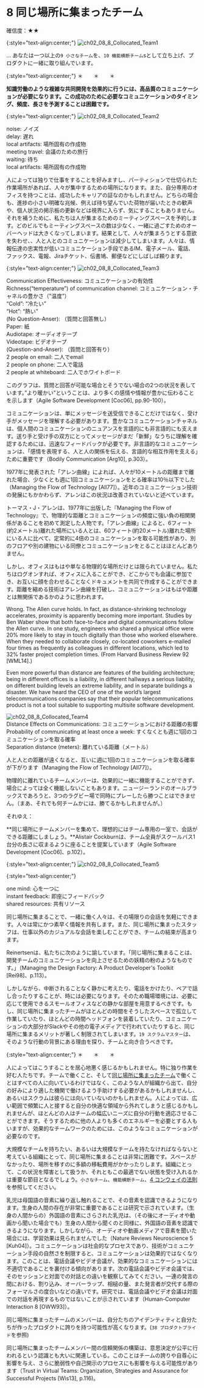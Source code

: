 # 8 同じ場所に集まったチーム

確信度：★★

{:style="text-align:center;"}
![ch02_08_8_Collocated_Team1](Images/ch02_08_8_Collocated_Team1.png)

… あなたは​一つ以上の`9 小さなチーム`を、`10 機能横断チーム`​sとして立ち上げ、プロダクトに一緒に取り組んでいます。

{:style="text-align:center;"}
＊　　＊　　＊

**知識労働のような複雑な共同開発を効果的に行うには、高品質のコミュニケーションが必要になります。この成功のために必要なコミュニケーションのタイミング、頻度、長さを予測することは困難です。**

{:style="text-align:center;"}
![ch02_08_8_Collocated_Team2](Images/ch02_08_8_Collocated_Team2.png)

noise: ノイズ<br>delay: 遅れ<br>local artifacts: 場所固有の作成物<br>meeting travel: 会議のための旅行<br>waiting: 待ち<br>local artifacts: 場所固有の作成物

人によっては独りで仕事をすることを好みますし、パーティションで仕切られた作業場所があれば、人々が集中するための場所になります。また、自分専用のオフィスを持つことは、成功したキャリアの証なのかもしれません。どちらの場合も、進捗の小さい明確な兆候、例えば待ち望んでいた荷物が届いたときの歓声や、個人状況の掲示板の更新などは視界に入らず、気にすることもありません。それを補うために、私たちは人が集まるためのミーティングスペースを予約します。どのビルでもミーティングスペースの数は少なく、一緒に過ごすためのオーバーヘッドは大きくなってしまいます。結果として、人々が集まろうとする意欲を失わせ、、人と人とのコミュニケーションは減少してしまいます。人々は、情報伝達の忠実性が低いコミュニケーション手段であるIM、電子メール、電話、ファックス、電報、Jiraチケット、伝書鳩、郵便などにしばしば頼ります。

{:style="text-align:center;"}
![ch02_08_8_Collocated_Team3](Images/ch02_08_8_Collocated_Team3.png)

Communication Effectiveness: コミュニケーションの有効性<br>Richness(“temperature”) of communication channel: コミュニケーション・チャネルの豊かさ（”温度”）<br>“Cold”: “冷たい”<br>“Hot”: “熱い”<br> (No Question-Anser): （質問と回答無し）<br>Paper: 紙<br>Audiotape: オーディオテープ<br>Videotape: ビデオテープ<br>(Question-and-Anser): （質問と回答有り）<br>2 people on email: 二人でemail<br>2 people on phone: 二人で電話<br>2 people at whiteboard: 二人でホワイトボード

このグラフは、質問と回答が可能な場合とそうでない場合の2つの状況を表しています。”より暖かい”ということは、より多くの感情や情報が豊かに伝わることを示します（Agile Software Development [Coc06], pp.90-100）。

コミュニケーションは、単にメッセージを送受信できることだけではなく、受け手がメッセージを理解する必要があります。豊かなコミュニケーションチャネルは、個人間のコミュニケーションのニュアンスを言語的にも非言語的にも支えます。送り手と受け手の双方にとってメッセージがまだ「新鮮」なうちに理解を確認するためには、迅速なフィードバックが必要です。非言語的なコミュニケーションは、「感情を表現する、人と人の関係を伝える、言語的な相互作用を支える」ために重要です（Bodily Communication [Arg10], p.303）。

1977年に発表された「アレン曲線」によれば、人々が10メートルの距離まで離れた場合、少なくとも週に1回コミュニケーションをとる確率は10％以下でした（Managing the Flow of Technology [All77]）。近年のコミュニケーション技術の発展にもかかわらず、アレンはこの状況は改善されていないと述べています。

トーマス・J・アレンは、1977年に出版した『Managing the Flow of Technology』で、物理的な距離とコミュニケーションの頻度に強い負の相関関係があることを初めて測定した人物です。「アレン曲線」によると、6フィート(約2メートル)離れた場所にいる人とは、60フィート(約20メートル)離れた場所にいる人に比べて、定常的に4倍のコミュニケーションを取る可能性があり、別のフロアや別の建物にいる同僚とコミュニケーションをとることはほとんどありません。

しかし、オフィスはもはや単なる物理的な場所だけとは限られていません。私たちはログオンすれば、オフィスに入ることができ、どこからでも会議に参加でき、お互いに顔を合わせることなくドキュメントを共同で作成することができます。距離を縮める技術はアレン曲線を打破し、コミュニケーションはもはや距離とは無関係であるかのように思われます。

Wrong. The Allen curve holds. In fact, as distance-shrinking technology accelerates, proximity is apparently becoming more important. Studies by Ben Waber show that both face-to-face and digital communications follow the Allen curve. In one study, engineers who shared a physical office were 20% more likely to stay in touch digitally than those who worked elsewhere. When they needed to collaborate closely, co-located coworkers e-mailed four times as frequently as colleagues in different locations, which led to 32% faster project completion times. (From Harvard Business Review 92 [WML14].)

Even more powerful than distance are features of the building architecture; being in different offices is a liability, in different hallways a serious liability, on different building levels an extreme liability, and in separate buildings a disaster. We have heard the CEO of one of the world’s largest telecommunications companies say that their popular telecommunications product is not a tool suitable to supporting multisite software development.

![ch02_08_8_Collocated_Team4](Images/ch02_08_8_Collocated_Team4.png)<br>
Distance Effects on Communications: コミュニケーションにおける距離の影響<br>Probability of communicating at least once a week: すくなくとも週に1回のコミュニケーションを取る確率<br>Separation distance (meters): 離れている距離（メートル）

人と人との距離が遠くなると、互いに週に1回のコミュニケーションを取る確率が下がります（Managing the Flow of Technology [All77]）。

物理的に離れているチームメンバーは、効果的に一緒に機能することができず、場合によっては全く機能しないこともあります。ニュージーランドのオールブラックスであろうと、3つのラグビー場で同時にプレーしたら勝つことはできません。（まあ、それでも何チームかには、勝てるかもしれませんが。）

それゆえ：

**同じ場所にチームメンバーを集めて、理想的にはチーム専用の一室で、会話ができる距離にしましょう。**Alistair Cockburnは、チーム全員がスクールバス1台分の長さに収まるように座ることを提案しています（Agile Software Development [Coc06]、p.102）。

{:style="text-align:center;"}
![ch02_08_8_Collocated_Team5](Images/ch02_08_8_Collocated_Team5.png)

{:style="text-align:center;"}


one mind: 心を一つに<br>instant feedback: 即座にフィードバック<br>shared resources: 共有リソース

同じ場所に集まることで、一緒に働く人々は、その場限りの会話を気軽にできます。人々は常にかつ素早く情報を共有します。また、同じ場所に集まったスタッフは、仕事以外のカジュアルな会話を楽しむことができ、チームの結束が高まります。

Reinertsenは、私たちに次のように諭しています。「同じ場所に集まることは、開発チームのコミュニケーションを向上させるための妖精の粉のようなものです。」（Managing the Design Factory: A Product Developer's Toolkit [Rei98]、p.113）。

しかしながら、中断されることなく静かに考えたり、電話をかけたり、ペアで話し合ったりすることが、時には必要になります。そのため職場環境には、必要に応じて使用できるスモールオフィスなどの静かな部屋を用意するべきです。もし、同じ場所に集まったチームがほとんどの時間をそうしたスペースで孤立して作業していたり、ほとんどの時間ヘッドフォンを装着していたり、コミュニケーションの大部分がSlackやその他の電子メディアで行われていたりすると、同じ場所に集まるメリットが著しく制限されてしまいます。​`19 スクラムマスター`​は、そのような行動の背景にある理由を探り、チームと向き合うべきです。

{:style="text-align:center;"}
＊　　＊　　＊

人によってはこうすることを居心地悪く感じるかもしれません。特に独り作業を好む人たちです。チームで働くこと、そして[同じ場所に集まったチーム](ch02_08_8_Collocated_Team.md)で働くことはすべての人に向いているわけではなく、このような人が組織から出て、自分の好みにより適した機関で働けるよう手助けする必要があるかもしれませんし、あるいはスクラムは彼らには向いていないのかもしれません。人によっては、広い範囲で頻繁に人と接すると自分の快適な領域から外れてしまうと感じるかもしれませんが、ほとんどの人はチームの幅広いニーズに自分の行動を適応させることができます。そうするために他の人よりも多くのエネルギーを必要とする人もいますが、効果的なチームワークのためには、このようなコミュニケーションが必要なのです。

大規模なチームを持ちたい、あるいは大規模なチームを持たなければならないと考えている組織にとって、同じ場所に集まることは非常に困難です。スペースがなかったり、場所を移すのに多額の移転費用がかかったりします。組織にとって、この状況を障害として扱うか、それともこの最適でない状態を受け入れるかは重要な節目となるでしょう。`小さなチーム`、`機能横断チーム`、[4 コンウェイの法則](ch02_04_4_Conway_s_Law.md)を参照してください。

乳児は母国語の音素に繰り返し触れることで、その音素を認識できるようになります。生身の人間の存在が非常に重要であることは研究で示されています。（生身の人間からの）外国語の音素にさらされた乳児は、（その後にオーディオや動画から聞いた場合でも）生身の人間から聞くのと同様に、外国語の音素を認識できるようになります。しかしながら、オーディオや動画メディアで音素を聞いた場合には、学習効果は見られませんでした（Nature Reviews Neuroscience 5 [Kuh04]）。コミュニケーションは社会的なプロセスであり、技術がコミュニケーション手段の自然さを制限すると、コミュニケーションは効果的ではなくなります。このことは、電話会議やビデオ会議が、効果的なコミュニケーションには不適切であることを裏付ける傾向があります。次の電話会議やビデオ会議では、そのセッションと対面での対話との違いを観察してみてください。一連の発言の間における、割り込み、オーバーラップ、相槌の量、また発言者が交代する際のフォーマルさの度合いなどの違いです。研究では、電話会議やビデオ会議は対面での対話を再現するものではないことが示されています（Human-Computer Interaction 8 [OWW93]）。

同じ場所に集まったチームのメンバーは、自分たちのアイデンティティと自分たちが作ったプロダクトに誇りを持つ可能性が高くなります。 ​(`38 プロダクトプライド`​を参照)

同じ場所に集まったチームメンバー間の信頼関係の構築は、意思決定が公平に行われるという認識とも大いに関連している。このことはチームの誇りや自尊心に影響を与え、さらに脆弱性や自己開示のプロセスにも影響を与える可能性があります（Trust in Virtual Teams: Organization, Strategies and Assurance for Successful Projects [Wis13], p.116)。

